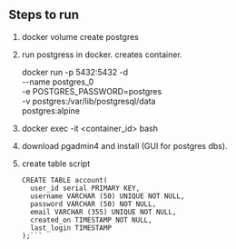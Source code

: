 ## Steps to run
1. docker volume create postgres  
2. run postgress in docker. creates container.
    
    docker run -p 5432:5432 -d \
        --name postgres_0 \
        -e POSTGRES_PASSWORD=postgres \
        -v postgres:/var/lib/postgresql/data \
        postgres:alpine

3. docker exec -it <container_id> bash
4. download pgadmin4 and install (GUI for postgres dbs).
5. create table script
    ```
   CREATE TABLE account(
      user_id serial PRIMARY KEY,
      username VARCHAR (50) UNIQUE NOT NULL,
      password VARCHAR (50) NOT NULL,
      email VARCHAR (355) UNIQUE NOT NULL,
      created_on TIMESTAMP NOT NULL,
      last_login TIMESTAMP
   );```


